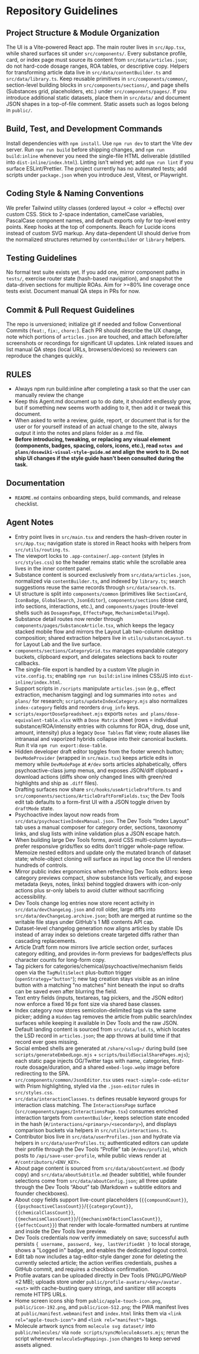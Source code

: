 # Repository Guidelines

## Project Structure & Module Organization
The UI is a Vite-powered React app. The main router lives in `src/App.tsx`, while shared surfaces sit under `src/components/`. Every substance profile, card, or index page must source its content from `src/data/articles.json`; do not hard-code dosage ranges, ROA tables, or descriptive copy. Helpers for transforming article data live in `src/data/contentBuilder.ts` and `src/data/library.ts`. Keep reusable primitives in `src/components/common/`, section-level building blocks in `src/components/sections/`, and page shells (Substances grid, placeholders, etc.) under `src/components/pages/`. If you introduce additional static datasets, place them in `src/data/` and document JSON shapes in a top-of-file comment. Static assets such as logos belong in `public/`.

## Build, Test, and Development Commands
Install dependencies with `npm install`. Use `npm run dev` to start the Vite dev server. Run `npm run build` before shipping changes, and `npm run build:inline` whenever you need the single-file HTML deliverable (distilled into `dist-inline/index.html`). Linting isn't wired yet; add `npm run lint` if you surface ESLint/Prettier. The project currently has no automated tests; add scripts under `package.json` when you introduce Jest, Vitest, or Playwright.

## Coding Style & Naming Conventions
We prefer Tailwind utility classes (ordered layout -> color -> effects) over custom CSS. Stick to 2-space indentation, camelCase variables, PascalCase component names, and default exports only for top-level entry points. Keep hooks at the top of components. Reach for Lucide icons instead of custom SVG markup. Any data-dependent UI should derive from the normalized structures returned by `contentBuilder` or `library` helpers.

## Testing Guidelines
No formal test suite exists yet. If you add one, mirror component paths in `tests/`, exercise router state (hash-based navigation), and snapshot the data-driven sections for multiple ROAs. Aim for >=80% line coverage once tests exist. Document manual QA steps in PRs for now.

## Commit & Pull Request Guidelines
The repo is unversioned; initialize git if needed and follow Conventional Commits (`feat:`, `fix:`, `chore:`). Each PR should describe the UX change, note which portions of `articles.json` are touched, and attach before/after screenshots or recordings for significant UI updates. Link related issues and list manual QA steps (local URLs, browsers/devices) so reviewers can reproduce the changes quickly.

## RULES
- Always npm run build:inline after completing a task so that the user can manually review the change
- Keep this Agent.md document up to do date, it shouldnt endlessly grow, but if something new seems worth adding to it, then add it or tweak this document. 
- When asked to write a review, guide, report, or document that is for the user or for yourself instead of an actual change to the site, always output it into the notes and plans folder as a .md file.
- **Before introducing, tweaking, or replacing any visual element (components, badges, spacing, colors, icons, etc.), read `notes and plans/dosewiki-visual-style-guide.md` and align the work to it. Do not ship UI changes if the style guide hasn’t been consulted during the task.**

## Documentation
- `README.md` contains onboarding steps, build commands, and release checklist.

## Agent Notes
- Entry point lives in `src/main.tsx` and renders the hash-driven router in `src/App.tsx`; navigation state is stored in React hooks with helpers from `src/utils/routing.ts`.
- The viewport locks to `.app-container`/`.app-content` (styles in `src/styles.css`) so the header remains static while the scrollable area lives in the inner content panel.
- Substance content is sourced exclusively from `src/data/articles.json`, normalized via `contentBuilder.ts`, and indexed by `library.ts`; search suggestions reuse the same records through `src/data/search.ts`.
- UI structure is split into `components/common` (primitives like `SectionCard`, `IconBadge`, `GlobalSearch`, `JsonEditor`), `components/sections` (dose card, info sections, interactions, etc.), and `components/pages` (route-level shells such as `DosagesPage`, `EffectsPage`, `MechanismDetailPage`).
- Substance detail routes now render through `components/pages/SubstanceArticle.tsx`, which keeps the legacy stacked mobile flow and mirrors the Layout Lab two-column desktop composition; shared extraction helpers live in `utils/substanceLayout.ts` for Layout Lab and the live surface.
- `components/sections/CategoryGrid.tsx` manages expandable category buckets, clipboard export, and delegates selections back to router callbacks.
- The single-file export is handled by a custom Vite plugin in `vite.config.ts`; enabling `npm run build:inline` inlines CSS/JS into `dist-inline/index.html`.
- Support scripts in `/scripts` manipulate `articles.json` (e.g., effect extraction, mechanism tagging) and log summaries into `notes and plans/` for research; `scripts/updateIndexCategory.mjs` also normalizes `index-category` fields and reorders `drug_info` keys.
- `scripts/exportDoseSpreadsheet.mjs` exports `notes and plans/dose-equivalent-table.xlsx` with a `Dose Matrix` sheet (rows = individual substance/ROA/intensity entries with columns for ROA, drug, dose unit, amount, intensity) plus a legacy `Dose Tables` flat view; route aliases like intranasal and vaporized hybrids collapse into their canonical buckets. Run it via `npm run export:dose-table`.
- Hidden developer draft editor toggles from the footer wrench button; `DevModeProvider` (wrapped in `src/main.tsx`) keeps article edits in memory while `DevModePage` at `#/dev` sorts articles alphabetically, offers psychoactive-class jump menus, and exposes JSON/diff clipboard + download actions (diffs show only changed lines with green/red highlights and ship as `.diff` files).
- Drafting surfaces now share `src/hooks/useArticleDraftForm.ts` and `src/components/sections/ArticleDraftFormFields.tsx`; the Dev Tools edit tab defaults to a form-first UI with a JSON toggle driven by `draftMode` state.
- Psychoactive index layout now reads from `src/data/psychoactiveIndexManual.json`. The Dev Tools “Index Layout” tab uses a manual composer for category order, sections, taxonomy links, and slug lists with inline validation plus a JSON escape hatch.
- When building large Dev Tools forms, avoid CSS multi-column layouts—prefer responsive grids/flex so edits don’t trigger whole-page reflow. Memoize nested editors and update only the mutated branch of dataset state; whole-object cloning will surface as input lag once the UI renders hundreds of controls.
- Mirror public index ergonomics when refreshing Dev Tools editors: keep category previews compact, show substance lists vertically, and expose metadata (keys, notes, links) behind toggled drawers with icon-only actions plus sr-only labels to avoid clutter without sacrificing accessibility.
- Dev Tools change log entries now store recent activity in `src/data/devChangeLog.json` and roll older, large diffs into `src/data/devChangeLog.archive.json`; both are merged at runtime so the writable file stays under GitHub's 1 MB contents API cap.
- Dataset-level changelog generation now aligns articles by stable IDs instead of array index so deletions create targeted diffs rather than cascading replacements.
- Article Draft form now mirrors live article section order, surfaces category editing, and provides in-form previews for badges/effects plus character counts for long-form copy.
- Tag pickers for categories/chemical/psychoactive/mechanism fields open via the `TagMultiSelect` plus-button trigger (`openStrategy="button"`); new tag creation stays visible as an inline button with a matching "no matches" hint beneath the input so drafts can be saved even after blurring the field.
- Text entry fields (inputs, textareas, tag pickers, and the JSON editor) now enforce a fixed 16 px font size via shared base classes.
- Index category now stores semicolon-delimited tags via the same picker; adding a `Hidden` tag removes the article from public search/index surfaces while keeping it available in Dev Tools and the raw JSON.
- Default landing content is sourced from `src/data/lsd.ts`, which locates the LSD record in `articles.json`; the app throws at build time if that record ever goes missing.
- Social embed shells are generated at `/share/<slug>/` during build (see `scripts/generateEmbedLogo.mjs` + `scripts/buildSocialSharePages.mjs`); each static page injects OG/Twitter tags with name, categories, first-route dosage/duration, and a shared `embed-logo.webp` image before redirecting to the SPA.
- `src/components/common/JsonEditor.tsx` uses `react-simple-code-editor` with Prism highlighting, styled via the `.json-editor` rules in `src/styles.css`.
- `src/data/interactionClasses.ts` defines reusable keyword groups for interaction class matching. The `InteractionsPage` surface (`src/components/pages/InteractionsPage.tsx`) consumes enriched interaction targets from `contentBuilder`, keeps selection state encoded in the hash (`#/interactions/<primary>/<secondary>`), and displays comparison buckets via helpers in `src/utils/interactions.ts`.
- Contributor bios live in `src/data/userProfiles.json` and hydrate via helpers in `src/data/userProfiles.ts`; authenticated editors can update their profile through the Dev Tools “Profile” tab (`#/dev/profile`), which posts to `/api/save-user-profile`, while public views render at `#/contributors/<ENV_KEY>`.
- About page content is sourced from `src/data/aboutContent.md` (body copy) and `src/data/aboutSubtitle.md` (header subtitle), while founder selections come from `src/data/aboutConfig.json`; all three update through the Dev Tools “About” tab (Markdown + subtitle editors and founder checkboxes).
- About copy fields support live-count placeholders (`{{compoundCount}}`, `{{psychoactiveClassCount}}`/`{{categoryCount}}`, `{{chemicalClassCount}}`, `{{mechanismClassCount}}`/`{{mechanismOfActionClassCount}}`, `{{effectCount}}`) that render with locale-formatted numbers at runtime and inside the Dev Tools live preview.
- Dev Tools credentials now verify immediately on save; successful auth persists `{ username, password, key, lastVerifiedAt }` to local storage, shows a "Logged in" badge, and enables the dedicated logout control.
- Edit tab now includes a tag-editor-style danger zone for deleting the currently selected article; the action verifies credentials, pushes a GitHub commit, and requires a checkbox confirmation.
- Profile avatars can be uploaded directly in Dev Tools (PNG/JPG/WebP ≤2 MB); uploads store under `public/profile-avatars/<key>/avatar.<ext>` with cache-busting query strings, and sanitizer still accepts remote HTTPS URLs.
- Home screen icons ship from `public/apple-touch-icon.png`, `public/icon-192.png`, and `public/icon-512.png`; the PWA manifest lives at `public/manifest.webmanifest` and `index.html` links them via `<link rel="apple-touch-icon">` and `<link rel="manifest">` tags.
- Molecule artwork syncs from `molecule svg dataset/` into `public/molecules/` via `node scripts/syncMoleculeAssets.mjs`; rerun the script whenever `moleculeSvgMappings.json` changes to keep served assets aligned.
